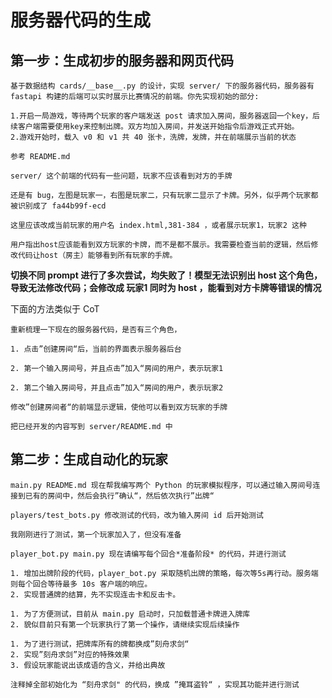 # 服务器代码的生成

## 第一步：生成初步的服务器和网页代码

```
基于数据结构 cards/__base__.py 的设计，实现 server/ 下的服务器代码，服务器有 fastapi 构建的后端可以实时展示比赛情况的前端。你先实现初始的部分:

1.开启一局游戏，等待两个玩家的客户端发送 post 请求加入房间，服务器返回一个key，后续客户端需要使用key来控制出牌。双方均加入房间，并发送开始指令后游戏正式开始。
2.游戏开始时，载入 v0 和 v1 共 40 张卡，洗牌，发牌，并在前端展示当前的状态

参考 README.md
```

```
server/ 这个前端的代码有一些问题，玩家不应该看到对方的手牌
```

```
还是有 bug，左图是玩家一，右图是玩家二，只有玩家二显示了卡牌。另外，似乎两个玩家都被识别成了 fa44b99f-ecd
```

```
这里应该改成当前玩家的用户名 index.html,381-384 ，或者展示玩家1，玩家2 这种
```

```
用户指出host应该能看到双方玩家的卡牌，而不是都不展示。我需要检查当前的逻辑，然后修改代码让host（房主）能够看到所有玩家的手牌。
```

**切换不同 prompt 进行了多次尝试，均失败了！模型无法识别出 host 这个角色，导致无法修改代码；会修改成 玩家1 同时为 host ，能看到对方卡牌等错误的情况**

下面的方法类似于 CoT

```
重新梳理一下现在的服务器代码，是否有三个角色，

1. 点击”创建房间“后，当前的界面表示服务器后台

2. 第一个输入房间号，并且点击”加入“房间的用户，表示玩家1

2. 第二个输入房间号，并且点击”加入“房间的用户，表示玩家2
```

```
修改”创建房间者“的前端显示逻辑，使他可以看到双方玩家的手牌
```

```
把已经开发的内容写到 server/README.md 中
```

## 第二步：生成自动化的玩家

```
main.py README.md 现在帮我编写两个 Python 的玩家模拟程序，可以通过输入房间号连接到已有的房间中，然后会执行”确认“，然后依次执行”出牌“
```

```
players/test_bots.py 修改测试的代码，改为输入房间 id 后开始测试
```


```
我刚刚进行了测试，第一个玩家加入了，但没有准备
```


```
player_bot.py main.py 现在请编写每个回合*准备阶段* 的代码，并进行测试
```


```
1. 增加出牌阶段的代码，player_bot.py 采取随机出牌的策略，每次等5s再行动。服务端则每个回合等待最多 10s 客户端的响应。
2. 实现普通牌的结算，先不实现连击卡和反击卡。
```


```
1. 为了方便测试，目前从 main.py 启动时，只加载普通卡牌进入牌库
2. 貌似目前只有第一个玩家执行了第一个操作，请继续实现后续操作
```

```
1. 为了进行测试，把牌库所有的牌都换成”刻舟求剑“
2. 实现”刻舟求剑”对应的特殊效果
3. 假设玩家能说出该成语的含义，并给出典故
```

```
注释掉全部初始化为 “刻舟求剑" 的代码，换成 ”掩耳盗铃“ ，实现其功能并进行测试
```
